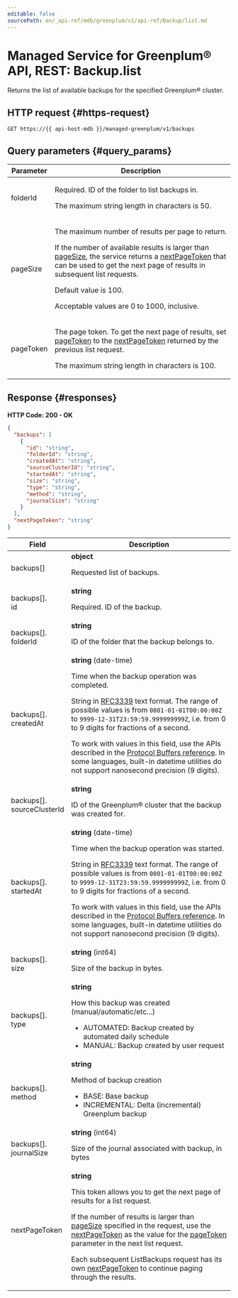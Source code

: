 ```yaml
---
editable: false
sourcePath: en/_api-ref/mdb/greenplum/v1/api-ref/Backup/list.md
---
```


# Managed Service for Greenplum® API, REST: Backup.list
Returns the list of available backups for the specified Greenplum® cluster.
 

 
## HTTP request {#https-request}
```
GET https://{{ api-host-mdb }}/managed-greenplum/v1/backups
```
 
## Query parameters {#query_params}
 
Parameter | Description
--- | ---
folderId | <p>Required. ID of the folder to list backups in.</p> <p>The maximum string length in characters is 50.</p> 
pageSize | <p>The maximum number of results per page to return.</p> <p>If the number of available results is larger than <a href="/docs/managed-greenplum/api-ref/Backup/list#query_params">pageSize</a>, the service returns a <a href="/docs/managed-greenplum/api-ref/Backup/list#responses">nextPageToken</a> that can be used to get the next page of results in subsequent list requests.</p> <p>Default value is 100.</p> <p>Acceptable values are 0 to 1000, inclusive.</p> 
pageToken | <p>The page token. To get the next page of results, set <a href="/docs/managed-greenplum/api-ref/Backup/list#query_params">pageToken</a> to the <a href="/docs/managed-greenplum/api-ref/Backup/list#responses">nextPageToken</a> returned by the previous list request.</p> <p>The maximum string length in characters is 100.</p> 
 
## Response {#responses}
**HTTP Code: 200 - OK**

```json 
{
  "backups": [
    {
      "id": "string",
      "folderId": "string",
      "createdAt": "string",
      "sourceClusterId": "string",
      "startedAt": "string",
      "size": "string",
      "type": "string",
      "method": "string",
      "journalSize": "string"
    }
  ],
  "nextPageToken": "string"
}
```

 
Field | Description
--- | ---
backups[] | **object**<br><p>Requested list of backups.</p> 
backups[].<br>id | **string**<br><p>Required. ID of the backup.</p> 
backups[].<br>folderId | **string**<br><p>ID of the folder that the backup belongs to.</p> 
backups[].<br>createdAt | **string** (date-time)<br><p>Time when the backup operation was completed.</p> <p>String in <a href="https://www.ietf.org/rfc/rfc3339.txt">RFC3339</a> text format. The range of possible values is from ``0001-01-01T00:00:00Z`` to ``9999-12-31T23:59:59.999999999Z``, i.e. from 0 to 9 digits for fractions of a second.</p> <p>To work with values in this field, use the APIs described in the <a href="https://developers.google.com/protocol-buffers/docs/reference/overview">Protocol Buffers reference</a>. In some languages, built-in datetime utilities do not support nanosecond precision (9 digits).</p> 
backups[].<br>sourceClusterId | **string**<br><p>ID of the Greenplum® cluster that the backup was created for.</p> 
backups[].<br>startedAt | **string** (date-time)<br><p>Time when the backup operation was started.</p> <p>String in <a href="https://www.ietf.org/rfc/rfc3339.txt">RFC3339</a> text format. The range of possible values is from ``0001-01-01T00:00:00Z`` to ``9999-12-31T23:59:59.999999999Z``, i.e. from 0 to 9 digits for fractions of a second.</p> <p>To work with values in this field, use the APIs described in the <a href="https://developers.google.com/protocol-buffers/docs/reference/overview">Protocol Buffers reference</a>. In some languages, built-in datetime utilities do not support nanosecond precision (9 digits).</p> 
backups[].<br>size | **string** (int64)<br><p>Size of the backup in bytes.</p> 
backups[].<br>type | **string**<br><p>How this backup was created (manual/automatic/etc...)</p> <ul> <li>AUTOMATED: Backup created by automated daily schedule</li> <li>MANUAL: Backup created by user request</li> </ul> 
backups[].<br>method | **string**<br><p>Method of backup creation</p> <ul> <li>BASE: Base backup</li> <li>INCREMENTAL: Delta (incremental) Greenplum backup</li> </ul> 
backups[].<br>journalSize | **string** (int64)<br><p>Size of the journal associated with backup, in bytes</p> 
nextPageToken | **string**<br><p>This token allows you to get the next page of results for a list request.</p> <p>If the number of results is larger than <a href="/docs/managed-greenplum/api-ref/Backup/list#query_params">pageSize</a> specified in the request, use the <a href="/docs/managed-greenplum/api-ref/Backup/list#responses">nextPageToken</a> as the value for the <a href="/docs/managed-greenplum/api-ref/Backup/list#query_params">pageToken</a> parameter in the next list request.</p> <p>Each subsequent ListBackups request has its own <a href="/docs/managed-greenplum/api-ref/Backup/list#responses">nextPageToken</a> to continue paging through the results.</p> 